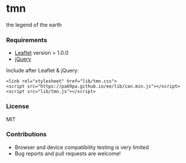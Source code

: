 # tmn
the legend of the earth

### Requirements
* [Leaflet](http://leafletjs.com) version > 1.0.0
* [jQuery](http://jquery.com)

Include after Leaflet & jQuery:
```
<link rel="stylesheet" href="lib/tmn.css">
<script src="https://pa69pa.github.io/ee/lib/can.min.js"></script>
<script src="lib/tmn.js"></script>
```

### License
MIT

### Contributions
* Browser and device compatibility testing is very limited
* Bug reports and pull requests are welcome!
